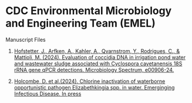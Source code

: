 # CDC Environmental Microbiology and Engineering Team (EMEL)
Manuscript Files

1. [Hofstetter, J., Arfken, A., Kahler, A., Qvarnstrom, Y., Rodrigues, C., & Mattioli, M. (2024). Evaluation of coccidia DNA in irrigation pond water and wastewater sludge associated with Cyclospora cayetanensis 18S rRNA gene qPCR detections. Microbiology Spectrum, e00906-24.](manuscripts/Cyclospora_18S_cox3)

2. [Holcombe, D. et al.(2024). Chlorine inactivation of waterborne opportunistic pathogen Elizabethkingia spp. in water. Emerginging Infectious Disease. In press](manuscripts/elizabethkingia)
